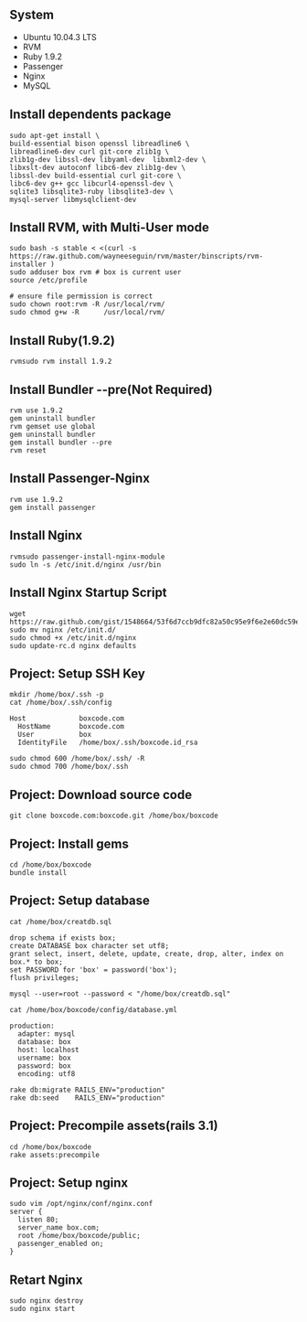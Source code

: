 
System
------------------------

* Ubuntu 10.04.3 LTS
* RVM
* Ruby 1.9.2
* Passenger
* Nginx
* MySQL

Install dependents package
------------------------

    sudo apt-get install \
    build-essential bison openssl libreadline6 \
    libreadline6-dev curl git-core zlib1g \
    zlib1g-dev libssl-dev libyaml-dev  libxml2-dev \
    libxslt-dev autoconf libc6-dev zlib1g-dev \
    libssl-dev build-essential curl git-core \
    libc6-dev g++ gcc libcurl4-openssl-dev \
    sqlite3 libsqlite3-ruby libsqlite3-dev \
    mysql-server libmysqlclient-dev

Install RVM, with Multi-User mode
------------------------

    sudo bash -s stable < <(curl -s https://raw.github.com/wayneeseguin/rvm/master/binscripts/rvm-installer )
    sudo adduser box rvm # box is current user
    source /etc/profile

    # ensure file permission is correct
    sudo chown root:rvm -R /usr/local/rvm/
    sudo chmod g+w -R      /usr/local/rvm/

Install Ruby(1.9.2)
------------------------

    rvmsudo rvm install 1.9.2

Install Bundler --pre(Not Required)
------------------------

    rvm use 1.9.2
    gem uninstall bundler
    rvm gemset use global
    gem uninstall bundler
    gem install bundler --pre
    rvm reset

Install Passenger-Nginx
------------------------

    rvm use 1.9.2
    gem install passenger

Install Nginx
------------------------

    rvmsudo passenger-install-nginx-module
    sudo ln -s /etc/init.d/nginx /usr/bin

Install Nginx Startup Script
------------------------

    wget https://raw.github.com/gist/1548664/53f6d7ccb9dfc82a50c95e9f6e2e60dc59e4c2fb/nginx
    sudo mv nginx /etc/init.d/
    sudo chmod +x /etc/init.d/nginx
    sudo update-rc.d nginx defaults

Project: Setup SSH Key
------------------------

    mkdir /home/box/.ssh -p
    cat /home/box/.ssh/config

    Host             boxcode.com
      HostName       boxcode.com
      User           box
      IdentityFile   /home/box/.ssh/boxcode.id_rsa

    sudo chmod 600 /home/box/.ssh/ -R
    sudo chmod 700 /home/box/.ssh

Project: Download source code
------------------------

    git clone boxcode.com:boxcode.git /home/box/boxcode

Project: Install gems 
------------------------

    cd /home/box/boxcode
    bundle install

Project: Setup database
------------------------

    cat /home/box/creatdb.sql

    drop schema if exists box;
    create DATABASE box character set utf8;
    grant select, insert, delete, update, create, drop, alter, index on box.* to box;
    set PASSWORD for 'box' = password('box');
    flush privileges;

    mysql --user=root --password < "/home/box/creatdb.sql"

    cat /home/box/boxcode/config/database.yml

    production:
      adapter: mysql
      database: box
      host: localhost
      username: box
      password: box
      encoding: utf8

    rake db:migrate RAILS_ENV="production"
    rake db:seed    RAILS_ENV="production"

Project: Precompile assets(rails 3.1)
------------------------

    cd /home/box/boxcode
    rake assets:precompile

Project: Setup nginx
------------------------

    sudo vim /opt/nginx/conf/nginx.conf
    server {
      listen 80;
      server_name box.com;
      root /home/box/boxcode/public;
      passenger_enabled on;
    }

Retart Nginx
------------------------

    sudo nginx destroy
    sudo nginx start





